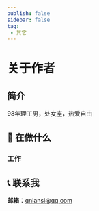 ```yaml
---
publish: false
sidebar: false
tag:
 - 其它
---
```


# 关于作者

## 简介

98年理工男，处女座，热爱自由

## :facepunch: 在做什么

### 工作

## :telephone_receiver: 联系我

**邮箱**：<qniansi@qq.com>
